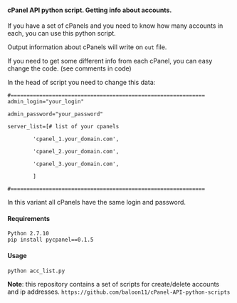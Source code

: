 #### cPanel API python script. Getting info about accounts.

If you have a set of cPanels  and you need to know how many accounts in each,
you can use this python script.

Output information about cPanels  will write on `out` file.

If you need to get some different info from each cPanel, you can easy change the code.
(see comments in code)

In the head of script you need to change this data:

	#=============================================================
	admin_login="your_login"

	admin_password="your_password"

	server_list=[# list of your cpanels

		    'cpanel_1.your_domain.com',

		    'cpanel_2.your_domain.com',

		    'cpanel_3.your_domain.com',

		    ]

	#=============================================================

In this variant all cPanels have the same login and password.

#### Requirements
	Python 2.7.10
	pip install pycpanel==0.1.5


#### Usage 
	python acc_list.py

**Note**: this repository contains a set of scripts for create/delete accounts and ip addresses.
`https://github.com/baloon11/cPanel-API-python-scripts`






